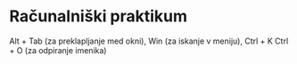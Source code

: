# Računalniški praktikum
Alt + Tab (za preklapljanje med okni), Win (za iskanje v meniju), Ctrl + K Ctrl + O (za odpiranje imenika)

